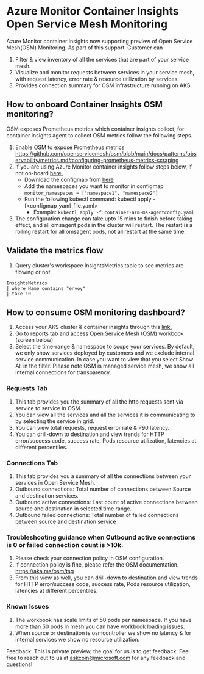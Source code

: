 # Azure Monitor Container Insights Open Service Mesh Monitoring

Azure Monitor container insights now supporting preview of Open Service Mesh(OSM) Monitoring. As part of this support. Customer can
1.	Filter & view inventory of all the services that are part of your service mesh.
2.	Visualize and monitor requests between services in your service mesh, with request latency, error rate & resource utilization by services.
3.	Provides connection summary for OSM infrastructure running on AKS.

## How to onboard Container Insights OSM monitoring?
OSM exposes Prometheus metrics which container insights collect, for container insights agent to collect OSM metrics follow the following steps.
1.	Enable OSM to expose Prometheus metrics https://github.com/openservicemesh/osm/blob/main/docs/patterns/observability/metrics.md#configuring-prometheus-metrics-scraping
2.	If you are using Azure Monitor container insights follow steps below, if not on-board [here.](https://docs.microsoft.com/azure/azure-monitor/containers/container-insights-overview)
     * Download the configmap from [here](https://github.com/microsoft/Docker-Provider/blob/ci_prod/kubernetes/container-azm-ms-osmconfig.yaml)
     * Add the namespaces you want to monitor in configmap `monitor_namespaces = ["namespace1", "namespace2"]`
     * Run the following kubectl command: kubectl apply -f<configmap_yaml_file.yaml>
         * Example: `kubectl apply -f container-azm-ms-agentconfig.yaml`
3. The configuration change can take upto 15 mins to finish before taking effect, and all omsagent pods in the cluster will restart. The restart is a rolling restart for all omsagent pods, not all restart at the same time.


## Validate the metrics flow
1.	Query cluster's workspace InsightsMetrics table to see metrics are flowing or not
```
InsightsMetrics
| where Name contains "envoy"
| take 10
```

## How to consume OSM monitoring dashboard?
1.	Access your AKS cluster & container insights through this [link.](https://aka.ms/azmon/osmux)
2.	Go to reports tab and access Open Service Mesh (OSM) workbook (screen below)
3.	Select the time-range & namespace to scope your services. By default, we only show services deployed by customers and we exclude internal service communication. In case you want to view that you select Show All in the filter. Please note OSM is managed service mesh, we show all internal connections for transparency. 

### Requests Tab
1.	This tab provides you the summary of all the http requests sent via service to service in OSM.
2.	You can view all the services and all the services it is communicating to by selecting the service in grid.
3.	You can view total requests, request error rate & P90 latency.
4.	You can drill-down to destination and view trends for HTTP error/success code, success rate, Pods resource utilization, latencies at different percentiles.

### Connections Tab
1.	This tab provides you a summary of all the connections between your services in Open Service Mesh. 
2.	Outbound connections: Total number of connections between Source and destination services.
3.	Outbound active connections: Last count of active connections between source and destination in selected time range.
4.	Outbound failed connections: Total number of failed connections between source and destination service

### Troubleshooting guidance when Outbound active connections is 0 or failed connection count is >10k.
1. Please check your connection policy in OSM configuration.
2. If connection policy is fine, please refer the OSM documentation. https://aka.ms/osm/tsg
3. From this view as well, you can drill-down to destination and view trends for HTTP error/success code, success rate, Pods resource utilization, latencies at different percentiles.


### Known Issues
1.	The workbook has scale limits of 50 pods per namespace. If you have more than 50 pods in mesh you can have workbook loading issues.
2.	When source or destination is osmcontroller we show no latency & for internal services we show no resource utilization. 

Feedback: This is private preview, the goal for us is to get feedback. Feel free to reach out to us at [askcoin@microsoft.com](mailto:askcoin@microsoft.com) for any feedback and questions!

